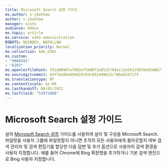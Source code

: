 ```yaml
---
title: Microsoft Search 설정 가이드
ms.author: v-jmathew
author: v-jmathew
manager: scotv
audience: Admin
ms.topic: article
ms.service: o365-administration
ROBOTS: NOINDEX, NOFOLLOW
localization_priority: Normal
ms.collection: Adm_O365
ms.custom:
- "9004591"
- "8203"
ms.openlocfilehash: f61d90967af882ef5b9871e8535704e112e26125878e6540b772f2ae54e83d37
ms.sourcegitcommit: b5f7da89a650d2915dc652449623c78be6247175
ms.translationtype: MT
ms.contentlocale: ko-KR
ms.lasthandoff: 08/05/2021
ms.locfileid: "53975808"
---
```

# <a name="microsoft-search-setup-guide"></a>Microsoft Search 설정 가이드

설치 [Microsoft Search 설정](https://go.microsoft.com/fwlink/?linkid=2153798) 가이드를 사용하여 설치 및 구성을 Microsoft Search. 파일럿을 사용자 그룹에 파일럿할지 아니면 조직의 모든 사용자에게 롤아웃할지 여부 검색 관리자 및 검색 편집기를 할당한 다음 답변 및 추가 옵션으로 사용자의 검색 환경을 사용자 지정합니다. 예를 들어 Chrome에 Bing 확장명을 추가하거나 기본 검색 엔진으로 Bing 사용자 지정합니다.
